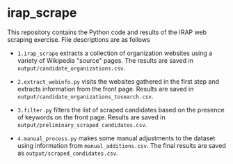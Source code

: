 # irap_scrape

This repository contains the Python code and results of the IRAP web scraping exercise. File descriptions are as follows

- `1.irap_scrape` extracts a collection of organization websites using a variety of Wikipedia "source" pages. The results are saved in `output/candidate_organizations.csv`.

- `2.extract_webinfo.py` visits the websites gathered in the first step and extracts information from the front page. Results are saved in `output/candidate_organizations_tosearch.csv`.

- `3.filter.py` filters the list of scraped candidates based on the presence of keywords on the front page. Results are saved in  `output/preliminary_scraped_candidates.csv`.

- `4.manual_process.py` makes some manual adjustments to the dataset using information from `manual_additions.csv`. The final results are saved as `output/scraped_candidates.csv`.
